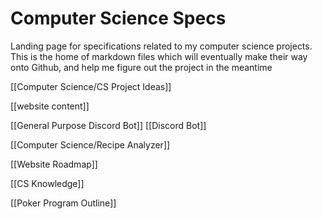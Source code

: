 # Computer Science Specs

Landing page for specifications related to my computer science projects. This is the home of markdown files which will eventually make their way onto Github, and help me figure out the project in the meantime

[[Computer Science/CS Project Ideas]]

[[website content]]

[[General Purpose Discord Bot]]
[[Discord Bot]]

[[Computer Science/Recipe Analyzer]]

[[Website Roadmap]]

[[CS Knowledge]]

[[Poker Program Outline]]

